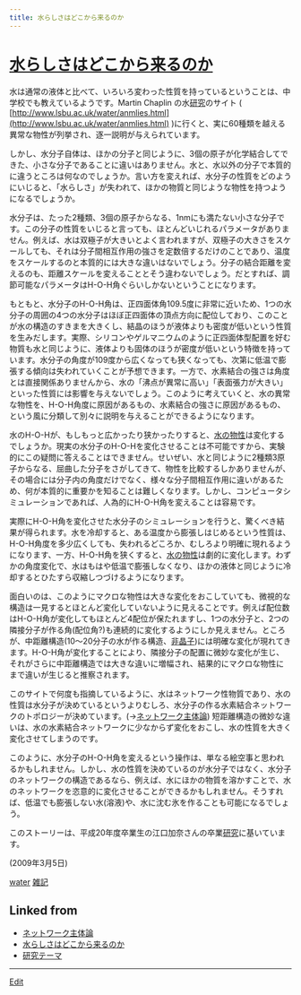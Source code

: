 ```yaml
---
title: 水らしさはどこから来るのか
---
```

# [水らしさはどこから来るのか](/水らしさはどこから来るのか)

水は通常の液体と比べて、いろいろ変わった性質を持っているということは、中学校でも教えているようです。Martin Chaplin の水[研究](/研究)のサイト ( [http://www.lsbu.ac.uk/water/anmlies.html](http://www.lsbu.ac.uk/water/anmlies.html) )に行くと、実に60種類を越える異常な物性が列挙され、逐一説明が与えられています。

しかし、水分子自体は、ほかの分子と同じように、3個の原子が化学結合してできた、小さな分子であることに違いはありません。水と、水以外の分子で本質的に違うところは何なのでしょうか。言い方を変えれば、水分子の性質をどのようにいじると、「水らしさ」が失われて、ほかの物質と同じような物性を持つようになるでしょうか。

水分子は、たった2種類、3個の原子からなる、1nmにも満たない小さな分子です。この分子の性質をいじると言っても、ほとんどいじれるパラメータがありません。例えば、水は双極子が大きいとよく言われますが、双極子の大きさをスケールしても、それは分子間相互作用の強さを定数倍するだけのことであり、温度をスケールするのと本質的には大きな違いはないでしょう。分子の結合距離を変えるのも、距離スケールを変えることとそう違わないでしょう。だとすれば、調節可能なパラメータはH-O-H角ぐらいしかないということになります。

もともと、水分子のH-O-H角は、正四面体角109.5度に非常に近いため、1つの水分子の周囲の4つの水分子はほぼ正四面体の頂点方向に配位しており、このことが水の構造のすきまを大きくし、結晶のほうが液体よりも密度が低いという性質を生みだします。実際、シリコンやゲルマニウムのように正四面体型配置を好む物質も水と同じように、液体よりも固体のほうが密度が低いという特徴を持っています。水分子の角度が109度から広くなっても狭くなっても、次第に低温で膨張する傾向は失われていくことが予想できます。一方で、水素結合の強さは角度とは直接関係ありませんから、水の「沸点が異常に高い」「表面張力が大きい」といった性質には影響を与えないでしょう。このように考えていくと、水の異常な物性を、H-O-H角度に原因があるもの、水素結合の強さに原因があるもの、という風に分類して別々に説明を与えることができるようになります。

水のH-O-Hが、もしもっと広かったり狭かったりすると、[水の物性](/水の物性)は変化するでしょうか。現実の水分子のH-O-Hを変化させることは不可能ですから、実験的にこの疑問に答えることはできません。せいぜい、水と同じように2種類3原子からなる、屈曲した分子をさがしてきて、物性を比較するしかありませんが、その場合には分子内の角度だけでなく、様々な分子間相互作用に違いがあるため、何が本質的に重要かを知ることは難しくなります。しかし、コンピュータシミュレーションであれば、人為的にH-O-H角を変えることは容易です。

実際にH-O-H角を変化させた水分子のシミュレーションを行うと、驚くべき結果が得られます。水を冷却すると、ある温度から膨張しはじめるという性質は、H-O-H角度を多少広くしても、失われるどころか、むしろより明確に現れるようになります、一方、H-O-H角を狭くすると、[水の物性](/水の物性)は劇的に変化します。わずかの角度変化で、水はもはや低温で膨張しなくなり、ほかの液体と同じように冷却するとひたすら収縮しつづけるようになります。

面白いのは、このようにマクロな物性は大きな変化をおこしていても、微視的な構造は一見するとほとんど変化していないように見えることです。例えば配位数はH-O-H角が変化してもほとんど4配位が保たれますし、1つの水分子と、2つの隣接分子が作る角(配位角?)も連続的に変化するようにしか見えません。ところが、中距離構造(10～20分子の水が作る構造、[非晶子](/非晶子))には明確な変化が現れてきます。H-O-H角が変化することにより、隣接分子の配置に微妙な変化が生じ、それがさらに中距離構造では大きな違いに増幅され、結果的にマクロな物性にまで違いが生じると推察されます。

このサイトで何度も指摘しているように、水はネットワーク性物質であり、水の性質は水分子が決めているというよりむしろ、水分子の作る水素結合ネットワークのトポロジーが決めています。(→[ネットワーク主体論](/ネットワーク主体論)) 短距離構造の微妙な違いは、水の水素結合ネットワークに少なからず変化をおこし、水の性質を大きく変化させてしまうのです。

このように、水分子のH-O-H角を変えるという操作は、単なる絵空事と思われるかもしれません。しかし、水の性質を決めているのが水分子ではなく、水分子のネットワークの構造であるなら、例えば、水にほかの物質を溶かすことで、水のネットワークを恣意的に変化させることができるかもしれません。そうすれば、低温でも膨張しない水(溶液)や、水に沈む氷を作ることも可能になるでしょう。

このストーリーは、平成20年度卒業生の江口加奈さんの卒業[研究](/研究)に基いています。

(2009年3月5日)



[water](/water) [雑記](/雑記)





## Linked from

* [ネットワーク主体論](/ネットワーク主体論)
* [水らしさはどこから来るのか](/水らしさはどこから来るのか)
* [研究テーマ](/研究テーマ)


----

[Edit](https://github.com/vitroid/vitroid.github.io/edit/master/MD/水らしさはどこから来るのか.md)

